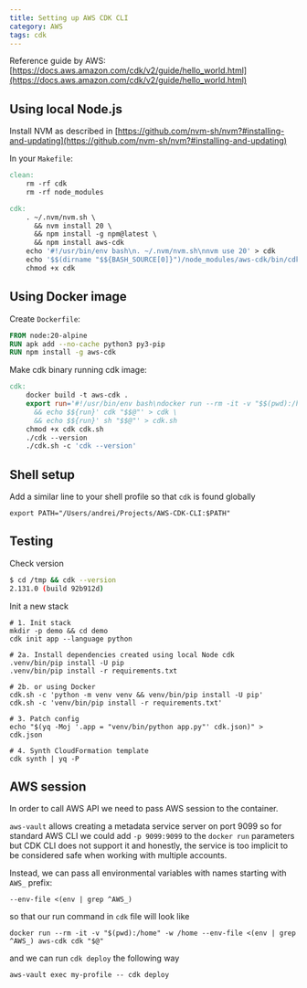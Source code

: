 ```yaml
---
title: Setting up AWS CDK CLI
category: AWS
tags: cdk
---
```


Reference guide by AWS:
[https://docs.aws.amazon.com/cdk/v2/guide/hello_world.html](https://docs.aws.amazon.com/cdk/v2/guide/hello_world.html)

## Using local Node.js

Install NVM as described in 
[https://github.com/nvm-sh/nvm?#installing-and-updating](https://github.com/nvm-sh/nvm?#installing-and-updating)

In your `Makefile`:

```makefile
clean:
	rm -rf cdk
	rm -rf node_modules

cdk:
	. ~/.nvm/nvm.sh \
	  && nvm install 20 \
	  && npm install -g npm@latest \
	  && npm install aws-cdk
	echo '#!/usr/bin/env bash\n. ~/.nvm/nvm.sh\nnvm use 20' > cdk
	echo '$$(dirname "$${BASH_SOURCE[0]}")/node_modules/aws-cdk/bin/cdk $$*' >> cdk
	chmod +x cdk
```

## Using Docker image

Create `Dockerfile`:

```dockerfile
FROM node:20-alpine
RUN apk add --no-cache python3 py3-pip
RUN npm install -g aws-cdk
```

Make cdk binary running cdk image:

```makefile
cdk:
	docker build -t aws-cdk .
	export run='#!/usr/bin/env bash\ndocker run --rm -it -v "$$(pwd):/home" -w /home aws-cdk' \
	  && echo $${run}' cdk "$$@"' > cdk \
	  && echo $${run}' sh "$$@"' > cdk.sh
	chmod +x cdk cdk.sh
	./cdk --version
	./cdk.sh -c 'cdk --version'
```

## Shell setup

Add a similar line to your shell profile so that `cdk` is found globally

```shell
export PATH="/Users/andrei/Projects/AWS-CDK-CLI:$PATH"
```

## Testing

Check version

```sh
$ cd /tmp && cdk --version
2.131.0 (build 92b912d)
```

Init a new stack

```shell
# 1. Init stack
mkdir -p demo && cd demo
cdk init app --language python

# 2a. Install dependencies created using local Node cdk
.venv/bin/pip install -U pip
.venv/bin/pip install -r requirements.txt

# 2b. or using Docker
cdk.sh -c 'python -m venv venv && venv/bin/pip install -U pip'
cdk.sh -c 'venv/bin/pip install -r requirements.txt'

# 3. Patch config
echo "$(yq -Moj '.app = "venv/bin/python app.py"' cdk.json)" > cdk.json

# 4. Synth CloudFormation template
cdk synth | yq -P
```

## AWS session

In order to call AWS API we need to pass AWS session to the container.

`aws-vault` allows creating a metadata service server on port 9099 so for standard 
AWS CLI we could add `-p 9099:9099` to the `docker run` parameters but CDK CLI does not 
support it and honestly, the service is too implicit to be considered safe when working 
with multiple accounts.

Instead, we can pass all environmental variables with names starting with `AWS_` prefix:

```shell
--env-file <(env | grep ^AWS_)
```

so that our run command in `cdk` file will look like

```shell
docker run --rm -it -v "$(pwd):/home" -w /home --env-file <(env | grep ^AWS_) aws-cdk cdk "$@"
```

and we can run `cdk deploy` the following way

```shell
aws-vault exec my-profile -- cdk deploy
```
